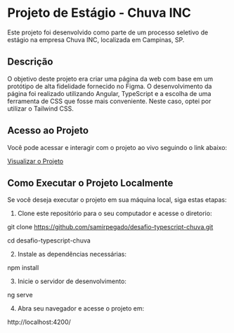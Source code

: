 # Projeto de Estágio - Chuva INC

Este projeto foi desenvolvido como parte de um processo seletivo de estágio na empresa Chuva INC, localizada em Campinas, SP.

## Descrição

O objetivo deste projeto era criar uma página da web com base em um protótipo de alta fidelidade fornecido no Figma. O desenvolvimento da página foi realizado utilizando Angular, TypeScript e a escolha de uma ferramenta de CSS que fosse mais conveniente. Neste caso, optei por utilizar o Tailwind CSS.

## Acesso ao Projeto

Você pode acessar e interagir com o projeto ao vivo seguindo o link abaixo:

[Visualizar o Projeto](https://desafio-typescript-chuva.vercel.app/)

## Como Executar o Projeto Localmente

Se você deseja executar o projeto em sua máquina local, siga estas etapas:

1. Clone este repositório para o seu computador e acesse o diretorio:

git clone https://github.com/samirpegado/desafio-typescript-chuva.git

cd desafio-typescript-chuva


2. Instale as dependências necessárias:

npm install


3. Inicie o servidor de desenvolvimento:

ng serve


4. Abra seu navegador e acesse o projeto em:

http://localhost:4200/


